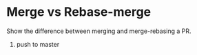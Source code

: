 # Merge vs Rebase-merge
Show the difference between merging and merge-rebasing a PR.

1. push to master
